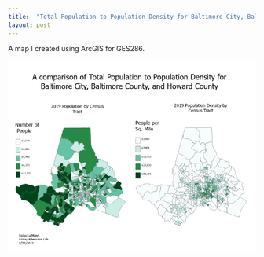 ```yaml
---
title:  "Total Population to Population Density for Baltimore City, Baltimore County, and Howard County"
layout: post
---
```

A map I created using ArcGIS for GES286.

![Map of Baltimore](/assets/GES_Map2_png.PNG)
